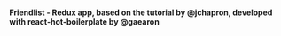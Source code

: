 #### Friendlist - Redux app, based on the tutorial by @jchapron, developed with react-hot-boilerplate by @gaearon
